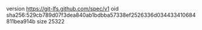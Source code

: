 version https://git-lfs.github.com/spec/v1
oid sha256:529cb789d07f3dea840ab1bdbba57338ef2526336d034433410684811bea914b
size 25322
